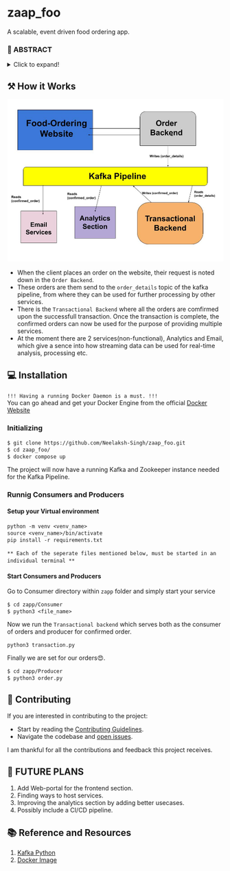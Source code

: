 # zaap_foo
A scalable, event driven food ordering app.

### 🚩 ABSTRACT
<details>
  <summary>Click to expand!</summary>

This project aims to create the necessary infrastructural backend to handle multiple orders and transactions. It also has the facility for providing the business team with real time analytics capabilities.

Kafka streaming pipeline is used for managing and working with multiple data streams, and is used for handling real-time orders and transaction.
</details>


## ⚒️ How it Works

![Workflow](.github/images/zaap.jpg)

* When the client places an order on the website, their request is noted down in the `Order Backend`.
* These orders are them send to the `order_details` topic of the kafka pipeline, from where they can be used for further processing by other services.
* There is the `Transactional Backend` where all the orders are comfirmed upon the successfull transaction. Once the transaction is complete, the confirmed orders can now be used for the purpose of providing multiple services. 
* At the moment there are 2 services(non-functional), Analytics and Email, which give a sence into how streaming data can be used for real-time analysis, processing etc.

## 💻 Installation

`!!! Having a running Docker Daemon is a must. !!!` <br>
You can go ahead and get your Docker Engine from the official [Docker Website](https://docs.docker.com/engine/install/)

### Initializing

```console
$ git clone https://github.com/Neelaksh-Singh/zaap_foo.git
$ cd zaap_foo/
$ docker compose up
```
The project will now have a running Kafka and Zookeeper instance needed for the Kafka Pipeline.

### Runnig Consumers and Producers

#### Setup your Virtual environment
```
python -m venv <venv_name>
source <venv_name>/bin/activate
pip install -r requirements.txt 
```
`** Each of the seperate files mentioned below, must be started in an individual terminal **` <br>

#### Start Consumers and Producers

Go to Consumer directory within `zapp` folder and simply start your service

```
$ cd zapp/Consumer
$ python3 <file_name>
```
Now we run the `Transactional backend` which serves both as the consumer of orders and producer for confirmed order.
```
python3 transaction.py
```
Finally we are set for our orders😍.
```
$ cd zapp/Producer
$ python3 order.py
```

## 🤝 Contributing

If you are interested in contributing to the project:

- Start by reading the [Contributing Guidelines](CONTRIBUTING.md).
- Navigate the codebase and [open issues](https://github.com/Neelaksh-Singh/zaap_foo/issues).

I am thankful for all the contributions and feedback this project receives.

## 🚀 FUTURE PLANS

1. Add Web-portal for the frontend section.
2. Finding ways to host services.
3. Improving the analytics section by adding better usecases.
4. Possibly include a CI/CD pipeline.

## 📚 Reference and Resources
1. [Kafka Python](https://kafka-python.readthedocs.io/en/master/)
2. [Docker Image](https://hub.docker.com/u/confluentinc)



